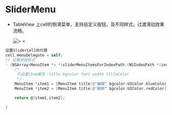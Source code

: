 # SliderMenu 

* TableView 上cell的侧滑菜单，支持自定义按钮，及不同样式，过渡滑动效果流畅。


     ![= =](https://upload-images.jianshu.io/upload_images/6657057-8cb25fcda8066aee.gif?imageMogr2/auto-orient/strip)



```objective-C
设置SliderCell的代理
cell.menuDelegate = self;
// 设置按钮样式
- (NSArray<MenuItem *> *)sliderMenuItemsForIndexPath:(NSIndexPath *)indexPath{
    /*
     可设置item属性：title bgcolor font width titleColor
     */
    MenuItem *item1 = [MenuItem title:@"编辑" bgcolor:UIColor.blueColor];
    MenuItem *item2 = [MenuItem title:@"删除" bgcolor:UIColor.redColor];

    return @[item1,item2];
    
}

```
